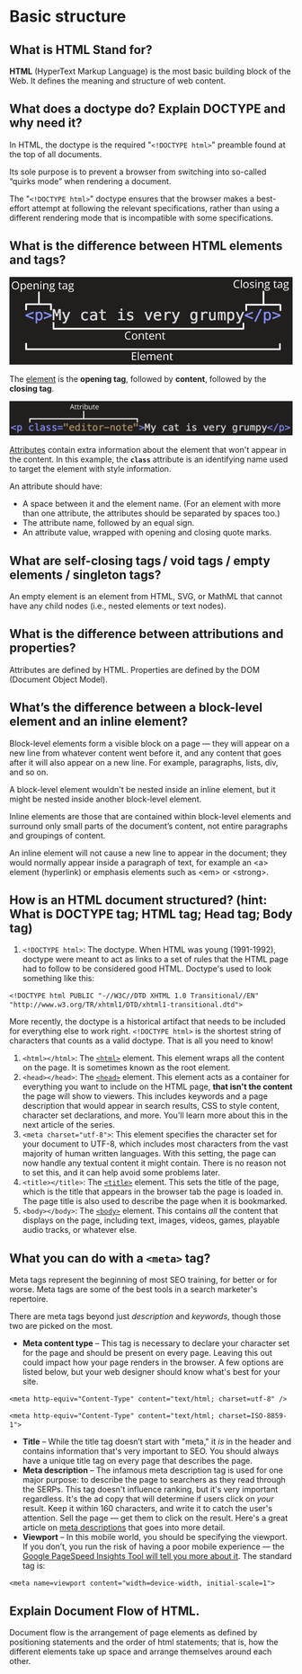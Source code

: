 # Basic structure

## What is HTML Stand for?

**HTML** \(HyperText Markup Language\) is the most basic building block of the Web. It defines the meaning and structure of web content. 

## What does a doctype do? Explain DOCTYPE and why need it?

In HTML, the doctype is the required "`<!DOCTYPE html>`" preamble found at the top of all documents. 

Its sole purpose is to prevent a browser from switching into so-called “quirks mode” when rendering a document.

The "`<!DOCTYPE html>`" doctype ensures that the browser makes a best-effort attempt at following the relevant specifications, rather than using a different rendering mode that is incompatible with some specifications.

## What is the difference between HTML elements and tags?

![The anatomy of the element](../../.gitbook/assets/image.png)

The [element](https://developer.mozilla.org/en-US/docs/Learn/HTML/Introduction_to_HTML/Getting_started#Anatomy_of_an_HTML_element) is the **opening tag**, followed by **content**, followed by the **closing tag**.

![Elements can also have attributes](../../.gitbook/assets/image%20%282%29.png)

[Attributes](https://developer.mozilla.org/en-US/docs/Learn/HTML/Introduction_to_HTML/Getting_started#Attributes) contain extra information about the element that won't appear in the content. In this example, the **`class`** attribute is an identifying name used to target the element with style information.

An attribute should have:

* A space between it and the element name. \(For an element with more than one attribute, the attributes should be separated by spaces too.\)
* The attribute name, followed by an equal sign.
* An attribute value, wrapped with opening and closing quote marks.

## What are self-closing tags / void tags / empty elements / singleton tags?

An empty element is an element from HTML, SVG, or MathML that cannot have any child nodes \(i.e., nested elements or text nodes\).

## What is the difference between attributions and properties?

Attributes are defined by HTML. Properties are defined by the DOM \(Document Object Model\).

## What’s the difference between a block-level element and an inline element?

Block-level elements form a visible block on a page — they will appear on a new line from whatever content went before it, and any content that goes after it will also appear on a new line. For example, paragraphs, lists, div, and so on.

A block-level element wouldn't be nested inside an inline element, but it might be nested inside another block-level element.

Inline elements are those that are contained within block-level elements and surround only small parts of the document’s content, not entire paragraphs and groupings of content. 

An inline element will not cause a new line to appear in the document; they would normally appear inside a paragraph of text, for example an &lt;a&gt; element \(hyperlink\) or emphasis elements such as &lt;em&gt; or &lt;strong&gt;.

## How is an HTML document structured? \(hint: What is DOCTYPE tag; HTML tag; Head tag; Body tag\)

1. `<!DOCTYPE html>`: The doctype. When HTML was young \(1991-1992\), doctype were meant to act as links to a set of rules that the HTML page had to follow to be considered good HTML. Doctype's used to look something like this:

```markup
<!DOCTYPE html PUBLIC "-//W3C//DTD XHTML 1.0 Transitional//EN"
"http://www.w3.org/TR/xhtml1/DTD/xhtml1-transitional.dtd">
```

More recently, the doctype is a historical artifact that needs to be included for everything else to work right. `<!DOCTYPE html>` is the shortest string of characters that counts as a valid doctype. That is all you need to know!

1. `<html></html>`: The [`<html>`](https://developer.mozilla.org/en-US/docs/Web/HTML/Element/html) element. This element wraps all the content on the page. It is sometimes known as the root element.
2. `<head></head>`: The [`<head>`](https://developer.mozilla.org/en-US/docs/Web/HTML/Element/head) element. This element acts as a container for everything you want to include on the HTML page, **that isn't the content** the page will show to viewers. This includes keywords and a page description that would appear in search results, CSS to style content, character set declarations, and more. You'll learn more about this in the next article of the series.
3. `<meta charset="utf-8">`: This element specifies the character set for your document to UTF-8, which includes most characters from the vast majority of human written languages. With this setting, the page can now handle any textual content it might contain. There is no reason not to set this, and it can help avoid some problems later.
4. `<title></title>`: The [`<title>`](https://developer.mozilla.org/en-US/docs/Web/HTML/Element/title) element. This sets the title of the page, which is the title that appears in the browser tab the page is loaded in. The page title is also used to describe the page when it is bookmarked.
5. `<body></body>`: The [`<body>`](https://developer.mozilla.org/en-US/docs/Web/HTML/Element/body) element. This contains _all_ the content that displays on the page, including text, images, videos, games, playable audio tracks, or whatever else.

## What you can do with a `<meta>` tag?

Meta tags represent the beginning of most SEO training, for better or for worse. Meta tags are some of the best tools in a search marketer's repertoire.

There are meta tags beyond just _description_ and _keywords_, though those two are picked on the most. 

* **Meta content type** – This tag is necessary to declare your character set for the page and should be present on every page. Leaving this out could impact how your page renders in the browser. A few options are listed below, but your web designer should know what's best for your site.

```markup
<meta http-equiv="Content-Type" content="text/html; charset=utf-8" />
```

```markup
<meta http-equiv="Content-Type" content="text/html; charset=ISO-8859-1">
```

* **Title** – While the title tag doesn’t start with "meta," it _is_ in the header and contains information that's very important to SEO. You should always have a unique title tag on every page that describes the page.
* **Meta description** – The infamous meta description tag is used for one major purpose: to describe the page to searchers as they read through the SERPs. This tag doesn't influence ranking, but it's very important regardless. It's the ad copy that will determine if users click on _your_ result. Keep it within 160 characters, and write it to catch the user's attention. Sell the page — get them to click on the result. Here's a great article on [meta descriptions](https://moz.com/learn/seo/meta-description) that goes into more detail.
* **Viewport** – In this mobile world, you should be specifying the viewport. If you don’t, you run the risk of having a poor mobile experience — the [Google PageSpeed Insights Tool will tell you more about it](https://developers.google.com/speed/docs/insights/ConfigureViewport). The standard tag is:

```markup
<meta name=viewport content="width=device-width, initial-scale=1">
```

## Explain Document Flow of HTML.

Document flow is the arrangement of page elements as defined by positioning statements and the order of html statements; that is, how the different elements take up space and arrange themselves around each other.

